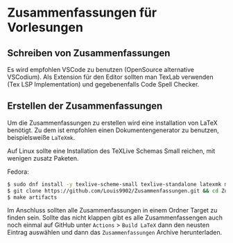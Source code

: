 # Zusammenfassungen für Vorlesungen

## Schreiben von Zusammenfassungen
Es wird empfohlen VSCode zu benutzen (OpenSource alternative VSCodium). Als Extension für den Editor sollten man TexLab verwenden (Tex LSP Implementation) und gegebenenfalls Code Spell Checker.

## Erstellen der Zusammenfassungen
Um die Zusammenfassungen zu erstellen wird eine installation von LaTeX benötigt. Zu dem ist empfohlen einen Dokumentengenerator zu benutzen, beispielsweiße `LaTeXmk`.

Auf Linux sollte eine Installation des TeXLive Schemas Small reichen, mit wenigen zusatz Paketen.

Fedora:
```bash
$ sudo dnf install -y texlive-scheme-small texlive-standalone latexmk make
$ git clone https://github.com/Louis9902/Zusammenfassungen.git && cd Zusammenfassungen
$ make artifacts
```

Im Anschluss sollten alle Zusammenfassungen in einem Ordner Target zu finden sein. Sollte das nicht klappen gibt es alle Zusammenfassengen auch noch einmal auf GitHub unter `Actions` > `Build LaTeX` dann den neusten Eintrag auswählen und dann das `Zusammenfassungen` Archive herunterladen.
